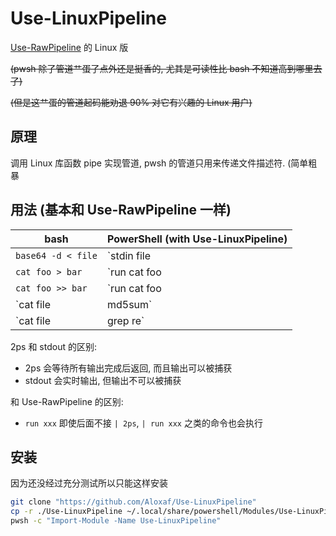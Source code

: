 # Use-LinuxPipeline

[Use-RawPipeline](https://github.com/GeeLaw/PowerShellThingies/tree/master/modules/Use-RawPipeline) 的 Linux 版

<s>(pwsh 除了管道艹蛋了点外还是挺香的, 尤其是可读性比 bash 不知道高到哪里去了)</s>

<s>(但是这艹蛋的管道起码能劝退 90% 对它有兴趣的 Linux 用户)</s>

## 原理

调用 Linux 库函数 pipe 实现管道, pwsh 的管道只用来传递文件描述符. (简单粗暴

## 用法 (基本和 Use-RawPipeline 一样)

| bash | PowerShell (with Use-LinuxPipeline) |
| --- | --- |
| `base64 -d < file` | `stdin file | run base64 -d | 2ps` |
| `cat foo > bar` | `run cat foo | out2 bar` |
| `cat foo >> bar` | `run cat foo | add2 bar` |
| `cat file | md5sum` | `run cat file | run md5sum | 2ps` |
| `cat file | grep re` | `run cat BIGFILE | run grep re | stdout` |

2ps 和 stdout 的区别:

- 2ps 会等待所有输出完成后返回, 而且输出可以被捕获
- stdout 会实时输出, 但输出不可以被捕获

和 Use-RawPipeline 的区别:

- `run xxx` 即使后面不接 `| 2ps`, `| run xxx` 之类的命令也会执行

## 安装

因为还没经过充分测试所以只能这样安装

```bash
git clone "https://github.com/Aloxaf/Use-LinuxPipeline"
cp -r ./Use-LinuxPipeline ~/.local/share/powershell/Modules/Use-LinuxPipeline
pwsh -c "Import-Module -Name Use-LinuxPipeline"
```
